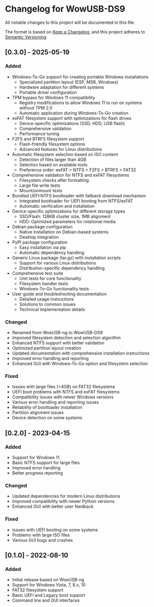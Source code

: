 # Changelog for WowUSB-DS9

All notable changes to this project will be documented in this file.

The format is based on [Keep a Changelog](https://keepachangelog.com/en/1.0.0/),
and this project adheres to [Semantic Versioning](https://semver.org/spec/v2.0.0.html).

## [0.3.0] - 2025-05-19

### Added
- Windows-To-Go support for creating portable Windows installations
  - Specialized partition layout (ESP, MSR, Windows)
  - Hardware adaptation for different systems
  - Portable driver configuration
- TPM bypass for Windows 11 compatibility
  - Registry modifications to allow Windows 11 to run on systems without TPM 2.0
  - Automatic application during Windows-To-Go creation
- exFAT filesystem support with optimizations for flash drives
  - Device-specific optimizations (SSD, HDD, USB flash)
  - Comprehensive validation
  - Performance tuning
- F2FS and BTRFS filesystem support
  - Flash-friendly filesystem options
  - Advanced features for Linux distributions
- Automatic filesystem selection based on ISO content
  - Detection of files larger than 4GB
  - Selection based on available tools
  - Preference order: exFAT > NTFS > F2FS > BTRFS > FAT32
- Comprehensive validation for NTFS and exFAT filesystems
  - Filesystem checks after formatting
  - Large file write tests
  - Mount/unmount tests
- Bundled UEFI:NTFS bootloader with fallback download mechanism
  - Integrated bootloader for UEFI booting from NTFS/exFAT
  - Automatic verification and installation
- Device-specific optimizations for different storage types
  - SSD/Flash: 128KB cluster size, 1MB alignment
  - HDD: Optimized parameters for rotational media
- Debian package configuration
  - Native installation on Debian-based systems
  - Desktop integration
- PyPI package configuration
  - Easy installation via pip
  - Automatic dependency handling
- Generic Linux package (tar.gz) with installation scripts
  - Support for various Linux distributions
  - Distribution-specific dependency handling
- Comprehensive test suite
  - Unit tests for core functionality
  - Filesystem handler tests
  - Windows-To-Go functionality tests
- User guide and troubleshooting documentation
  - Detailed usage instructions
  - Solutions to common issues
  - Technical implementation details

### Changed
- Renamed from WoeUSB-ng to WowUSB-DS9
- Improved filesystem detection and selection algorithm
- Enhanced NTFS support with better validation
- Optimized partition layout creation
- Updated documentation with comprehensive installation instructions
- Improved error handling and reporting
- Enhanced GUI with Windows-To-Go option and filesystem selection

### Fixed
- Issues with large files (>4GB) on FAT32 filesystems
- UEFI boot problems with NTFS and exFAT filesystems
- Compatibility issues with newer Windows versions
- Various error handling and reporting issues
- Reliability of bootloader installation
- Partition alignment issues
- Device detection on some systems

## [0.2.0] - 2023-04-15

### Added
- Support for Windows 11
- Basic NTFS support for large files
- Improved error handling
- Better progress reporting

### Changed
- Updated dependencies for modern Linux distributions
- Improved compatibility with newer Python versions
- Enhanced GUI with better user feedback

### Fixed
- Issues with UEFI booting on some systems
- Problems with large ISO files
- Various GUI bugs and crashes

## [0.1.0] - 2022-08-10

### Added
- Initial release based on WoeUSB-ng
- Support for Windows Vista, 7, 8.x, 10
- FAT32 filesystem support
- Basic UEFI and Legacy boot support
- Command line and GUI interfaces
